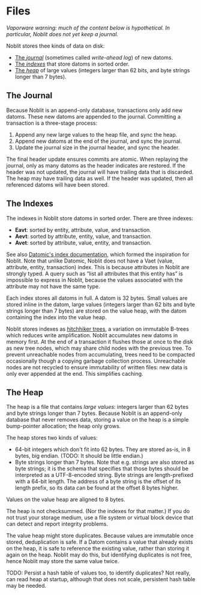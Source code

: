 # Files

*Vaporware warning: much of the content below is hypothetical. In particular,
Noblit does not yet keep a journal.*

Noblit stores thee kinds of data on disk:

 * [The *journal*](#the-journal) (sometimes called *write-ahead log*) of new datoms.
 * [The *indexes*](#the-indexes) that store datoms in sorted order.
 * [The *heap*](#the-heap) of large values (integers larger than 62 bits, and
   byte strings longer than 7 bytes).

## The Journal

Because Noblit is an append-only database, transactions only add new datoms.
These new datoms are appended to the journal. Committing a transaction is a
three-stage process:

 1. Append any new large values to the heap file, and sync the heap.
 2. Append new datoms at the end of the journal, and sync the journal.
 3. Update the journal size in the journal header, and sync the header.

The final header update ensures commits are atomic. When replaying the journal,
only as many datoms as the header indicates are restored. If the header was not
updated, the journal will have trailing data that is discarded. The heap may
have trailing data as well. If the header was updated, then all referenced
datoms will have been stored.

## The Indexes

The indexes in Noblit store datoms in sorted order. There are three indexes:

 * **Eavt**: sorted by entity, attribute, value, and transaction.
 * **Aevt**: sorted by attribute, entity, value, and transaction.
 * **Avet**: sorted by attribute, value, entity, and transaction.

See also [Datomic's index documentation][datomic-indexes], which formed the
inspiration for Noblit. Note that unlike Datomic, Noblit does not have a Vaet
(value, attribute, entity, transaction) index. This is because attributes in
Noblit are strongly typed. A query such as “list all attributes that this entity
has” is impossible to express in Noblit, because the values associated with the
attribute may not have the same type.

Each index stores all datoms in full. A datom is 32 bytes. Small values are
stored inline in the datom, large values (integers larger than 62 bits and byte
strings longer than 7 bytes) are stored on the value heap, with the datom
containing the index into the value heap.

[datomic-indexes]: https://docs.datomic.com/cloud/query/raw-index-access.html

Noblit stores indexes as [hitchhiker trees][htree], a variation on immutable
B-trees which reduces write amplification. Noblit accumulates new datoms in
memory first. At the end of a transaction it flushes those at once to the disk
as new tree nodes, which may share child nodes with the previous tree. To
prevent unreachable nodes from accumulating, trees need to be compacted
occasionally though a copying garbage collection process. Unreachable nodes
are not recycled to ensure immutability of written files: new data is only ever
appended at the end. This simplifies caching.

[htree]: htree.md

## The Heap

The heap is a file that contains *large values*: integers larger than 62 bytes
and byte strings longer than 7 bytes. Because Noblit is an append-only database
that never removes data, storing a value on the heap is a simple bump-pointer
allocation; the heap only grows.

The heap stores two kinds of values:

 * 64-bit integers which don't fit into 62 bytes. They are stored as-is, in 8
   bytes, big endian. (TODO: It should be little endian.)
 * Byte strings longer than 7 bytes. Note that e.g. strings are also stored as
   byte strings; it is the schema that specifies that those bytes should be
   interpreted as a UTF-8-encoded string. Byte strings are length-prefixed with
   a 64-bit length. The address of a byte string is the offset of its length
   prefix, so its data can be found at the offset 8 bytes higher.

Values on the value heap are aligned to 8 bytes.

The heap is not checksummed. (Nor the indexes for that matter.) If you do not
trust your storage medium, use a file system or virtual block device that can
detect and report integrity problems.

The value heap might store duplicates. Because values are immutable once stored,
deduplication is safe. If a Datom contains a value that already exists on the
heap, it is safe to reference the existing value, rather than storing it again
on the heap. Noblit may do this, but identifying duplicates is not free, hence
Noblit may store the same value twice.

TODO: Persist a hash table of values too, to identify duplicates? Not really,
can read heap at startup, although that does not scale, persistent hash table
may be needed.
